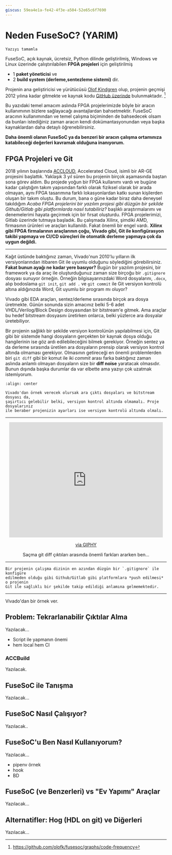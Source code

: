 ```yaml
---
giscus: 59ea4e1a-fe42-4f3e-a504-52e65c6f7690
---
```


# Neden FuseSoC? (YARIM)

```{todo}
Yazıyı tamamla
```

FuseSoC, açık kaynak, ücretsiz, Python dilinde geliştirilmiş, Windows ve Linux
üzerinde çalıştırılabilen **FPGA projeleri** için geliştirilmiş

- 1️ **paket yöneticisi** ve
- 2️ **build system (derleme,sentezleme sistemi)** dir.

Projenin ana geliştiricisi ve yürütücüsü [Olof
Kindgren](https://www.linkedin.com/in/olofkindgren) olup, projenin geçmişi 2012
yılına kadar gitmekte ve kaynak kodu [GitHub
üzerinde](https://github.com/olofk/fusesoc) bulunmaktadır. [^1f]

Bu yazıdaki temel amacım aslında FPGA projelerimizde böyle bir aracın
kullanımının bizlere sağlayacağı avantajlardan bahsetmektir. FuseSoC aracının
kullanımından ve temel çalışma biçiminden de bahsedecek olsam da bunları
istediğiniz zaman aracın kendi dokümantasyonundan veya başka kaynaklardan daha
detaylı öğrenebilirsiniz.

**Daha önemli olanın FuseSoC ya da benzeri bir aracın çalışma ortamınıza
katabileceği değerleri kavramak olduğuna inanıyorum.**

## FPGA Projeleri ve Git

2018 yılının başlarında [ACCLOUD](http://accloud.eee.metu.edu.tr/about.html),
Accelerated Cloud, isimli bir AR-GE projesini başlattık. Yaklaşık 3 yıl süren bu
projenin birçok aşamasında baştan sona görev aldım. Bu projede yoğun bir FPGA
kullanımı vardı ve bugüne kadar çalıştığım takım yapısından farklı olarak
fiziksel olarak bir arada olmayan, aynı FPGA tasarımına farklı lokasyonlardan
katkı sunan kişilerden oluşan bir takım oluştu. Bu durum, bana o güne kadar
biraz daha deneysel takıldığım *Acaba FPGA projelerini bir yazılım projesi gibi
düzgün bir şekilde Github/Gitlab gibi platformlarda nasıl tutabiliriz?* başlıklı
araştırmalarımı ve denemelerimi hayata geçirmek için bir fırsat oluşturdu. FPGA
projelerimizi, Gitlab üzerinde tutmaya başladık. Bu çalışmada Xilinx, şimdiki
AMD, firmasının ürünleri ve araçları kullanıldı. Fakat önemli bir engel vardı.
**Xilinx gibi FPGA firmalarının araçlarının çoğu, Vivado gibi, Git ile
konfigürasyon takibi yapmaya ve CI/CD süreçleri ile otomatik derleme yapmaya çok
da uygun değildi.**

---

Kağıt üstünde baktığınız zaman, Vivado'nun 2010'lu yılların ilk versiyonlarından
itibaren Git ile uyumlu olduğunu söylediğini görebilirsiniz. **Fakat bunun ayağı
ne kadar yere basıyor?** Bugün bir yazılım projesini, bir framework ya da araç
ile oluşturduğunuz zaman size birçoğu bir `.gitignore` dosyası sunuyor örneğin.
Örneğin bilgisayarınızdaki Word dosyalarını, `.docx`, alıp bodoslama `git init`,
`git add .` ve `git commit` ile Git versiyon kontrolü altına aldığınızda Word,
Git uyumlu bir program mı oluyor?

Vivado gibi EDA araçları, sentez/derleme sırasında birçok ara dosya üretmekte.
Günün sonunda sizin amacınız belki 5-6 adet VHDL/Verilog/Block Design
dosyasından bir bitstream'e gitmek. Ama araçlar bu hedef bitstream dosyasını
üretirken onlarca, belki yüzlerce ara dosyalar üretebiliyor.

Bir projenin sağlıklı bir şekilde versiyon kontrolünün yapılabilmesi için,
Git gibi bir sistemde hangi dosyaların gerçekten bir kaynak dosya olduğu
hangilerinin ise göz ardı edilebileceğini bilmek gerekiyor. Örneğin sentez
ya da derleme sırasında üretilen ara dosyaların prensip olarak versiyon kontrol
altında olmaması gerekiyor. Olmasının getireceği en önemli problemlerden biri
`git diff` gibi bir komut ile iki *commit* arası farka baktığınız zaman aslında
anlamlı olmayan dosyaların size bir **diff noise** yaratacak olmasıdır.
Bunun dışında başka durumlar da var elbette ama yazıyı çok uzatmak istemiyorum.

```{figure} assets/fusesoc-neden-vivado.png
:align: center

Vivado'dan örnek verecek olursak ara çıktı dosyaları ve bitstream dosyası da,
şaşırtıcı gelebilir belki, versiyon kontrol altında olmamalı. Proje dosyalarınız
ile beraber projenizin ayarları ise versiyon kontrolü altında olmalı.
```

---

<!-- markdownlint-capture -->
<!-- markdownlint-disable MD013 MD033 -->
<center>
<iframe src="https://giphy.com/embed/9itja4ux9fpFTSu7le" width="480" height="360" style="" frameBorder="0" class="giphy-embed" allowFullScreen></iframe><p><a href="https://giphy.com/gifs/NTEtrondelag-madeleine-nte-madde-9itja4ux9fpFTSu7le">via GIPHY</a></p>

Saçma git diff çıktıları arasında önemli farkları ararken ben...
</center>
<!-- markdownlint-restore -->

---

```{important}
Bir projenin çalışma dizinin en azından düzgün bir `.gitignore` ile konfigüre
edilmeden olduğu gibi Github/Gitlab gibi platformlara *push edilmesi* o projenin
Git ile sağlıklı bir şekilde takip edildiği anlamına gelmemektedir.
```

---

Vivado'dan bir örnek ver.

## Problem: Tekrarlanabilir Çıktılar Alma

Yazılacak...

- Script ile yapmanın önemi
- hem local hem CI

### ACCBuild

Yazılacak.

## FuseSoC ile Tanışma

Yazılacak...

## FuseSoC Nasıl Çalışıyor?

Yazılacak..

## FuseSoC'u Ben Nasıl Kullanıyorum?

Yazılacak...

- pipenv örnek
- hook
- BD

## FuseSoC (ve Benzerleri) vs "Ev Yapımı" Araçlar

Yazılacak...

## Alternatifler: Hog (HDL on git) ve Diğerleri

Yazılacak...

[^1f]: <https://github.com/olofk/fusesoc/graphs/code-frequency>
